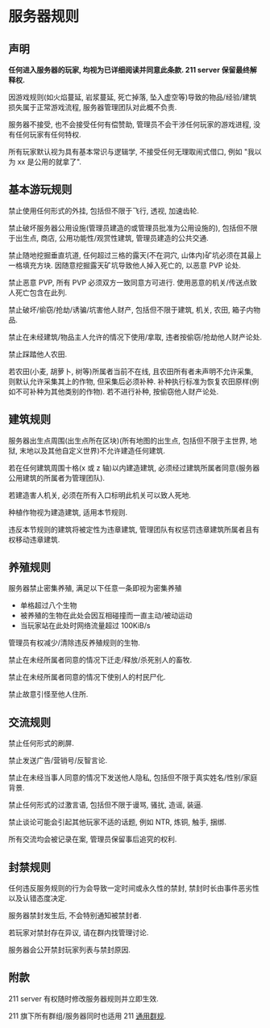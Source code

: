# 服务器规则

## **声明**

**任何进入服务器的玩家, 均视为已详细阅读并同意此条款. 211 server 保留最终解释权.**

因游戏规则(如火焰蔓延, 岩浆蔓延, 死亡掉落, 坠入虚空等)导致的物品/经验/建筑损失属于正常游戏流程, 服务器管理团队对此概不负责.

服务器不接受, 也不会接受任何有偿赞助, 管理员不会干涉任何玩家的游戏进程, 没有任何玩家有任何特权.

所有玩家默认视为具有基本常识与逻辑学, 不接受任何无理取闹式借口, 例如 "我以为 xx 是公用的就拿了".

## 基本游玩规则

禁止使用任何形式的外挂, 包括但不限于飞行, 透视, 加速齿轮.

禁止破坏服务器公用设施(管理员建造的或管理员批准为公用设施的), 包括但不限于出生点, 商店, 公用功能性/观赏性建筑, 管理员建造的公共交通.

禁止随地挖掘垂直坑道, 任何超过三格的露天(不在洞穴, 山体内)矿坑必须在其最上一格填充方块. 因随意挖掘露天矿坑导致他人掉入死亡的, 以恶意 PVP 论处.

禁止恶意 PVP, 所有 PVP 必须双方一致同意方可进行. 使用恶意的机关/传送点致人死亡包含在此列.

禁止破坏/偷窃/抢劫/诱骗/坑害他人财产, 包括但不限于建筑, 机关, 农田, 箱子内物品.

禁止在未经建筑/物品主人允许的情况下使用/拿取, 违者按偷窃/抢劫他人财产论处.

禁止踩踏他人农田.

若农田(小麦, 胡萝卜, 树等)所属者当前不在线, 且农田所有者未声明不允许采集, 则默认允许采集其上的作物, 但采集后必须补种. 补种执行标准为恢复农田原样(例如不可补种为其他类别的作物). 若不进行补种, 按偷窃他人财产论处.

## 建筑规则

服务器出生点周围(出生点所在区块)(所有地图的出生点, 包括但不限于主世界, 地狱, 末地以及其他自定义世界)不允许建造任何建筑.

若在任何建筑周围十格(x 或 z 轴)以内建造建筑, 必须经过建筑所属者同意(服务器公用建筑的所属者为管理团队).

若建造害人机关, 必须在所有入口标明此机关可以致人死地.

种植作物视为建造建筑, 适用本节规则.

违反本节规则的建筑将被定性为违章建筑, 管理团队有权惩罚违章建筑所属者且有权移动违章建筑.

## 养殖规则

服务器禁止密集养殖, 满足以下任意一条即视为密集养殖

* 单格超过八个生物
* 被养殖的生物在此处会因互相碰撞而一直主动/被动运动
* 当玩家站在此处时网络流量超过 100KiB/s

管理员有权减少/清除违反养殖规则的生物.

禁止在未经所属者同意的情况下迁走/释放/杀死别人的畜牧.

禁止在未经所属者同意的情况下使别人的村民尸化.

禁止故意引怪至他人住所.

## 交流规则

禁止任何形式的刷屏.

禁止发送广告/营销号/反智言论.

禁止在未经当事人同意的情况下发送他人隐私, 包括但不限于真实姓名/性别/家庭背景.

禁止任何形式的过激言语, 包括但不限于谩骂, 骚扰, 造谣, 装逼.

禁止谈论可能会引起其他玩家不适的话题, 例如 NTR, 炼铜, 触手, 捆绑.

所有交流均会被记录在案, 管理员保留事后追究的权利.

## 封禁规则

任何违反服务规则的行为会导致一定时间或永久性的禁封, 禁封时长由事件恶劣性以及认错态度决定.

服务器禁封发生后, 不会特别通知被禁封者.

若玩家对禁封存在异议, 请在群内找管理讨论.

服务器会公开禁封玩家列表与禁封原因.

## 附款

211 server 有权随时修改服务器规则并立即生效.

211 旗下所有群组/服务器同时也适用 211 [通用群规](https://www.kerbcat.com/211server/rule/).
